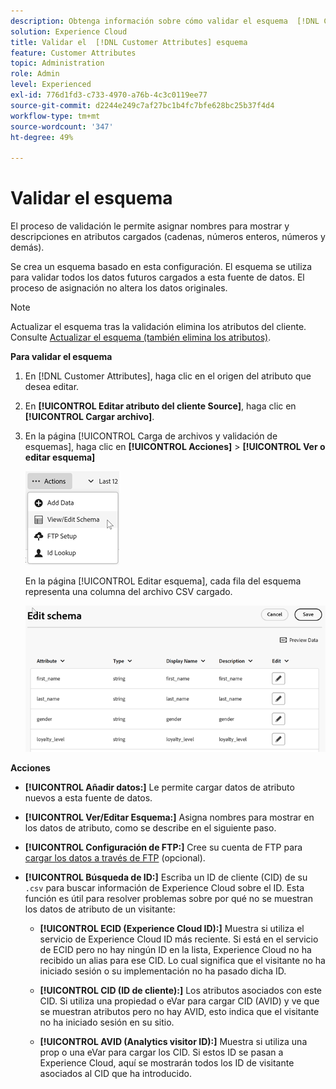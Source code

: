 ```yaml
---
description: Obtenga información sobre cómo validar el esquema  [!DNL Customer Attributes] en Adobe Experience Cloud.
solution: Experience Cloud
title: Validar el  [!DNL Customer Attributes] esquema
feature: Customer Attributes
topic: Administration
role: Admin
level: Experienced
exl-id: 776d1fd3-c733-4970-a76b-4c3c0119ee77
source-git-commit: d2244e249c7af27bc1b4fc7bfe628bc25b37f4d4
workflow-type: tm+mt
source-wordcount: '347'
ht-degree: 49%

---
```


# Validar el esquema

El proceso de validación le permite asignar nombres para mostrar y descripciones en atributos cargados (cadenas, números enteros, números y demás).

Se crea un esquema basado en esta configuración. El esquema se utiliza para validar todos los datos futuros cargados a esta fuente de datos. El proceso de asignación no altera los datos originales.

>[!NOTE]
>
>Actualizar el esquema tras la validación elimina los atributos del cliente. Consulte [Actualizar el esquema (también elimina los atributos)](t-crs-usecase.md).

**Para validar el esquema**

1. En [!DNL Customer Attributes], haga clic en el origen del atributo que desea editar.

1. En **[!UICONTROL Editar atributo del cliente Source]**, haga clic en **[!UICONTROL Cargar archivo]**.

1. En la página [!UICONTROL Carga de archivos y validación de esquemas], haga clic en **[!UICONTROL Acciones]** > **[!UICONTROL Ver o editar esquema]**

   ![Edición de un esquema](assets/actions.png)

   En la página [!UICONTROL Editar esquema], cada fila del esquema representa una columna del archivo CSV cargado.

   ![Editar página de esquema en Experience Cloud](assets/schema-edit.png)

**Acciones**

* **[!UICONTROL Añadir datos:]** Le permite cargar datos de atributo nuevos a esta fuente de datos.

* **[!UICONTROL Ver/Editar Esquema:]** Asigna nombres para mostrar en los datos de atributo, como se describe en el siguiente paso.

* **[!UICONTROL Configuración de FTP:]** Cree su cuenta de FTP para [cargar los datos a través de FTP](t-upload-attributes-ftp.md) (opcional).

* **[!UICONTROL Búsqueda de ID:]** Escriba un ID de cliente (CID) de su `.csv` para buscar información de Experience Cloud sobre el ID. Esta función es útil para resolver problemas sobre por qué no se muestran los datos de atributo de un visitante:

   * **[!UICONTROL ECID (Experience Cloud ID):]** Muestra si utiliza el servicio de Experience Cloud ID más reciente. Si está en el servicio de ECID pero no hay ningún ID en la lista, Experience Cloud no ha recibido un alias para ese CID. Lo cual significa que el visitante no ha iniciado sesión o su implementación no ha pasado dicha ID.

   * **[!UICONTROL CID (ID de cliente):]** Los atributos asociados con este CID. Si utiliza una propiedad o eVar para cargar CID (AVID) y ve que se muestran atributos pero no hay AVID, esto indica que el visitante no ha iniciado sesión en su sitio.

   * **[!UICONTROL AVID (Analytics visitor ID):]** Muestra si utiliza una prop o una eVar para cargar los CID. Si estos ID se pasan a Experience Cloud, aquí se mostrarán todos los ID de visitante asociados al CID que ha introducido.
